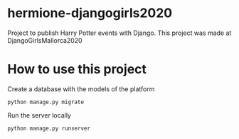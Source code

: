 # hermione-djangogirls2020
Project to publish Harry Potter events with Django. This project was made at DjangoGirlsMallorca2020

# How to use this project

Create a database with the models of the platform
````
python manage.py migrate
````

Run the server locally

````
python manage.py runserver
````
